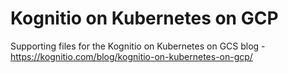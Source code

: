 # Kognitio on Kubernetes on GCP

Supporting files for the Kognitio on Kubernetes on GCS blog - https://kognitio.com/blog/kognitio-on-kubernetes-on-gcp/
